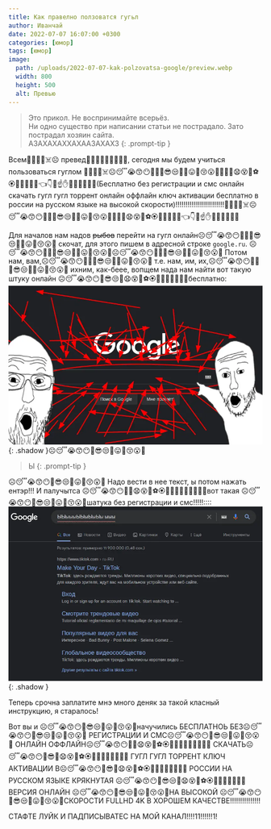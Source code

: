 ```yaml
---
title: Как правелно ползоватся гугьл
author: Иванчай
date: 2022-07-07 16:07:00 +0300
categories: [юмор]
tags: [юмор]
image:
  path: /uploads/2022-07-07-kak-polzovatsa-google/preview.webp
  width: 800
  height: 500
  alt: Превью
---
```


> Это прикол. Не воспринимайте всерьёз.  
  Ни одно существо при написании статьи не пострадало. Зато пострадал хозяин сайта.  
  АЗАХАХАХХАХААЗАХАХЗ
{: .prompt-tip }

Всем💪💁‍♀️😒☠️☹️ превед💪😭😙😶🤭💪😬🤬😡, сегодня мы будем учиться пользоваться гуглом 💪💁‍♀️😒☠️☹️😴😭😙😶🤭🐼🐳😎😒🙄🐾😛🤪😚😮🤭🤭🌲💨😧😵🍎⚽️🏵🎫❌🆘😣🤜👈👇😪☝️✋🤚👋💪😬🤬😡(Бесплатно без регистрации и смс онлайн скачать гугл гугл торрент онлайн оффлайн ключ активации бесплатно в россии на русском языке на высокой скорости)!!!!!!!!!!!!!!!!!!!!!!!!💪💁‍♀️😒☠️☹️😴😭😙😶🤭🐼🐳😎😒🙄🐾😛🤪😚😮🤭🤭🌲💨😧😵🍎⚽️🏵🎫❌🆘😣🤜👈👇😪☝️✋🤚👋💪😬🤬😡

Для началов нам надов ~~рыбов~~ перейти на гугл онлайн☹️😴😭😙😶🤭🐼🐳😎😒🙄🐾😛🤪😚😮🤭 скочат, для этого пишем в адресной строке `google.ru`.
☹️😴😭😙😶🤭🐼🐳😎😒🙄🐾😛🤪😚😮🤭☹️😴😭😙😶🤭🐼🐳😎😒🙄🐾😛🤪😚😮🤭
Потом нам, вам,☹️😴😭😙😶🤭🐼🐳😎😒🙄🐾😛🤪😚😮🤭 т.е. нам, им, их,☹️😴😭😙😶🤭🐼🐳😎😒🙄🐾😛🤪😚😮🤭 ихним, как-беее, вопщем нада нам найти вот такую штуку онлайн ☹️😴😭😙😶🤭😎😒💨😧😵🍎⚽️🏵🎫🙄😛🤪😚😮🤭бесплатно:
![](/uploads/2022-07-07-kak-polzovatsa-google/index.webp){: .shadow }☹️😴😭😙😶🤭😎😒🙄😛🤪😚😮🤭

> Ы
{: .prompt-tip }

☹️😴😭😙😶🤭😎😒🙄😛🤪😚😮🤭
Надо вести в нее текст, ы потом нажать ентэр!!!
И палучытса ☹️😴😭😙😶🤭💨😧😵🍎⚽️🏵🎫😎😒🙄😛🤪😚😮🤭вот такая ☹️😴😭😙😶🤭😎😒🙄😛🤪😚😮🤭шатука без регистрации и смс!!!!!::::
![](/uploads/2022-07-07-kak-polzovatsa-google/results.webp){: .shadow }

Теперь срочна заплатите мнэ много деняк за такой класный инструкцию, я старалось!

Вот вы и ☹️😴😭😙😶🤭😎😒🙄😛🤪😚😮🤭начучились БЕСПЛАТНОЬ БЕЗ☹️😴😭😙😶🤭😎😒🙄😛🤪😚😮🤭 РЕГИСТРАЦИИ И СМС☹️😴😭😙😶🤭😎😒🙄😛🤪😚😮🤭 ОНЛАЙН ОФФЛАЙН☹️😴😭😙😶🤭💨😧😵🍎⚽️🏵🎫😎😒🙄😛🤪😚😮🤭 СКАЧАТЬ☹️😴😭😙😶🤭😎💨😧😵🍎⚽️🏵🎫😒🙄😛🤪😚😮🤭 ГУГЛ ГУГЛ ТОРРЕНТ КЛЮЧ АКТИВАЦИИ В☹️😴😭😙😶🤭😎💨😧😵🍎⚽️🏵🎫😒🙄😛🤪😚😮🤭 РОССИИ НА РУССКОМ ЯЗЫКЕ КРЯКНУТАЯ ☹️😴😭😙😶🤭😎😒💨😧😵🍎⚽️🏵🎫🙄😛🤪😚😮🤭ВЕРСИЯ ОНЛАЙН ☹️😴😭😙😶🤭😎😒🙄😛🤪😚😮🤭НА ВЫСОКОЙ ☹️😴😭😙😶🤭😎😒🙄😛🤪😚😮🤭СКОРОСТИ FULLHD 4K В ХОРОШЕМ КАЧЕСТВЕ!!!!!!!!!!!!!!!

СТАФТЕ ЛУЙК И ПАДПИСЫВАТЕС НА МОЙ КАНАЛ!!!!11!!!!!!1!
